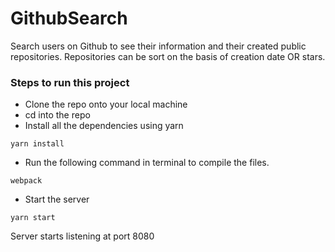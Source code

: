 # GithubSearch
Search users on Github to see their information and their created public repositories.
Repositories can be sort on the basis of creation date OR stars.

### Steps to run this project
* Clone the repo onto your local machine
* cd into the repo
* Install all the dependencies using yarn
```
yarn install
```
* Run the following command in terminal to compile the files.
```
webpack
```
* Start the server
```
yarn start
```
Server starts listening at port 8080
